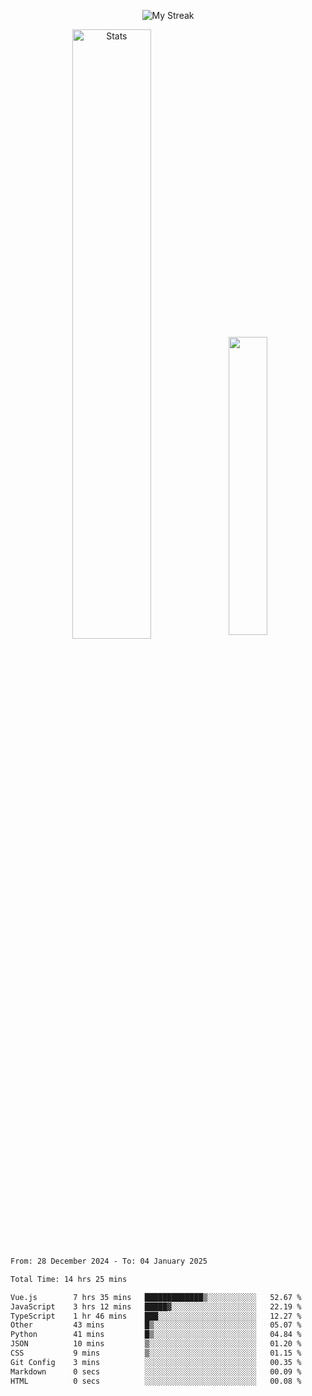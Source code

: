 <p align="center">
<picture>
  <source media="(prefers-color-scheme: dark)" srcset="http://github-readme-streak-stats.herokuapp.com?user=semolik&theme=dark&hide_border=true&background=DD272700">
  <img alt="My Streak" src="http://github-readme-streak-stats.herokuapp.com?user=semolik&hide_border=true">
</picture>
</p>
<div align="center">
  <picture>
    <source media="(prefers-color-scheme: dark)" srcset="https://github-readme-stats.vercel.app/api?username=semolik&show_icons=true&bg_color=DD272700&hide_border=true&theme=dark">
        <img alt="Stats" src="https://github-readme-stats.vercel.app/api?username=semolik&show_icons=true&bg_color=DD272700&hide_border=true" width="50%" >
  </picture>
  <sup>
  <picture>
  <source media="(prefers-color-scheme: dark)" srcset="https://github-readme-stats.vercel.app/api/top-langs/?username=semolik&layout=compact&hide_border=true&bg_color=DD272700&theme=dark">
  <img src="https://github-readme-stats.vercel.app/api/top-langs/?username=semolik&layout=compact&hide_border=true" width="35%" />
  </picture>
  </sup>
</div>
<!--START_SECTION:waka-->

```txt
From: 28 December 2024 - To: 04 January 2025

Total Time: 14 hrs 25 mins

Vue.js        7 hrs 35 mins   █████████████▒░░░░░░░░░░░   52.67 %
JavaScript    3 hrs 12 mins   █████▓░░░░░░░░░░░░░░░░░░░   22.19 %
TypeScript    1 hr 46 mins    ███░░░░░░░░░░░░░░░░░░░░░░   12.27 %
Other         43 mins         █▒░░░░░░░░░░░░░░░░░░░░░░░   05.07 %
Python        41 mins         █▒░░░░░░░░░░░░░░░░░░░░░░░   04.84 %
JSON          10 mins         ▒░░░░░░░░░░░░░░░░░░░░░░░░   01.20 %
CSS           9 mins          ▒░░░░░░░░░░░░░░░░░░░░░░░░   01.15 %
Git Config    3 mins          ░░░░░░░░░░░░░░░░░░░░░░░░░   00.35 %
Markdown      0 secs          ░░░░░░░░░░░░░░░░░░░░░░░░░   00.09 %
HTML          0 secs          ░░░░░░░░░░░░░░░░░░░░░░░░░   00.08 %
```

<!--END_SECTION:waka-->

